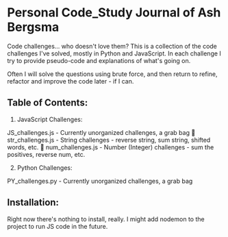 # Personal Code_Study Journal of Ash Bergsma 

Code challenges... who doesn't love them? This is a collection of the code challenges I've solved, mostly in Python and JavaScript. In each challenge I try to provide pseudo-code and explanations of what's going on. 

Often I will solve the questions using brute force, and then return to refine, refactor and improve the code later - if I can. 

## Table of Contents: 

1. JavaScript Challenges: 

JS_challenges.js - Currently unorganized challenges, a grab bag
🧵 str_challenges.js - String challenges - reverse string, sum string, shifted words, etc. 
🔢 num_challenges.js - Number (Integer) challenges - sum the positives, reverse num, etc.


2. Python Challenges: 

PY_challenges.py - Currently unorganized challenges, a grab bag

## Installation: 

Right now there's nothing to install, really. I might add nodemon to the project to run JS code in the future. 